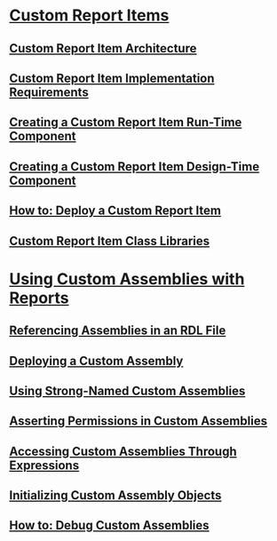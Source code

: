 # [Custom Report Items](custom-report-items.md)
## [Custom Report Item Architecture](custom-report-item-architecture.md)
## [Custom Report Item Implementation Requirements](custom-report-item-implementation-requirements.md)
## [Creating a Custom Report Item Run-Time Component](creating-a-custom-report-item-run-time-component.md)
## [Creating a Custom Report Item Design-Time Component](creating-a-custom-report-item-design-time-component.md)
## [How to: Deploy a Custom Report Item](how-to-deploy-a-custom-report-item.md)
## [Custom Report Item Class Libraries](custom-report-item-class-libraries.md)
# [Using Custom Assemblies with Reports](../custom-assemblies/using-custom-assemblies-with-reports.md)
## [Referencing Assemblies in an RDL File](../custom-assemblies/referencing-assemblies-in-an-rdl-file.md)
## [Deploying a Custom Assembly](../custom-assemblies/deploying-a-custom-assembly.md)
## [Using Strong-Named Custom Assemblies](../custom-assemblies/using-strong-named-custom-assemblies.md)
## [Asserting Permissions in Custom Assemblies](../custom-assemblies/asserting-permissions-in-custom-assemblies.md)
## [Accessing Custom Assemblies Through Expressions](../custom-assemblies/accessing-custom-assemblies-through-expressions.md)
## [Initializing Custom Assembly Objects](../custom-assemblies/initializing-custom-assembly-objects.md)
## [How to: Debug Custom Assemblies](../custom-assemblies/how-to-debug-custom-assemblies.md)
